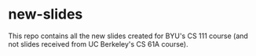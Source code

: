 # new-slides

This repo contains all the new slides created for BYU's CS 111 course (and not slides received from UC Berkeley's CS 61A course).
